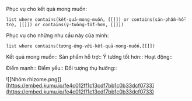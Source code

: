 Phục vụ cho kết quả mong muốn:
```dataview
list where contains(kết-quả-mong-muốn, [[]]) or contains(sản-phẩm-hỗ-trợ, [[]]) or contains(ý-tưởng-tốt-hơn, [[]]) 
```
Phục vụ cho những nhu cầu này của mình:
```dataview
list where contains(tương-ứng-với-kết-quả-mong-muốn,[[]])
```

Kết quả mong muốn::
Sản phẩm hỗ trợ::
Ý tưởng tốt hơn::
Hoạt động::

Điểm mạnh::
Điểm yếu::
Đối tượng thụ hưởng::

![[Nhóm rhizome.png]]
[https://embed.kumu.io/fe4c012ff1c13cdf7bb1c0b33dcf0733](https://embed.kumu.io/fe4c012ff1c13cdf7bb1c0b33dcf0733)